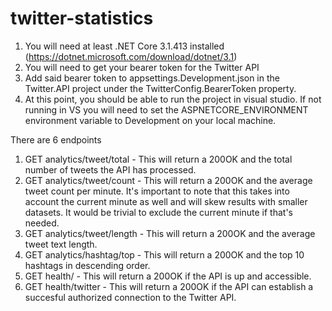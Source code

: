 # twitter-statistics
1. You will need at least .NET Core 3.1.413 installed (https://dotnet.microsoft.com/download/dotnet/3.1)
2. You will need to get your bearer token for the Twitter API
3. Add said bearer token to appsettings.Development.json in the Twitter.API project under the TwitterConfig.BearerToken property.
4. At this point, you should be able to run the project in visual studio. If not running in VS you will need to set the ASPNETCORE_ENVIRONMENT environment variable to Development on your local machine.

There are 6 endpoints
1. GET analytics/tweet/total - This will return a 200OK and the total number of tweets the API has processed.
2. GET analytics/tweet/count - This will return a 200OK and the average tweet count per minute. It's important to note that this takes into account the current minute as well and will skew results with smaller datasets. It would be trivial to exclude the current minute if that's needed.
3. GET analytics/tweet/length - This will return a 200OK and the average tweet text length.
4. GET analytics/hashtag/top - This will return a 200OK and the top 10 hashtags in descending order.
5. GET health/ - This will return a 200OK if the API is up and accessible.
6. GET health/twitter - This will return a 200OK if the API can establish a succesful authorized connection to the Twitter API. 
